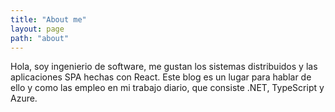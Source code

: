```yaml
---
title: "About me"
layout: page
path: "about"
---
```


Hola, soy ingenierio de software, me gustan los sistemas distribuidos y las aplicaciones SPA hechas con React. Este blog es un lugar para hablar de ello y como las empleo en mi trabajo diario, que consiste .NET, TypeScript y Azure.
